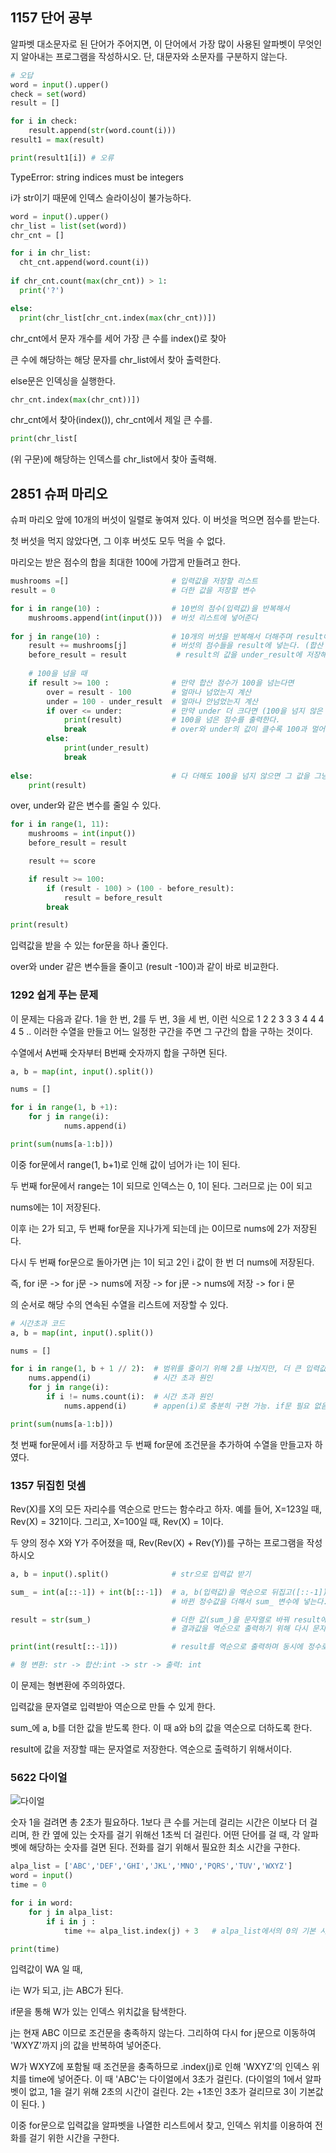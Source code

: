## 1157 단어 공부

알파벳 대소문자로 된 단어가 주어지면, 이 단어에서 가장 많이 사용된 알파벳이 무엇인지 알아내는 프로그램을 작성하시오. 단, 대문자와 소문자를 구분하지 않는다.

```python
# 오답
word = input().upper()
check = set(word)
result = []

for i in check:
    result.append(str(word.count(i)))
result1 = max(result)

print(result1[i]) # 오류

```

TypeError: string indices must be integers

i가 str이기 때문에 인덱스 슬라이싱이 불가능하다. 



```python
word = input().upper()
chr_list = list(set(word))
chr_cnt = []

for i in chr_list:
  cht_cnt.append(word.count(i))
 
if chr_cnt.count(max(chr_cnt)) > 1:
  print('?')

else:
  print(chr_list[chr_cnt.index(max(chr_cnt))])
```

chr_cnt에서 문자 개수를 세어 가장 큰 수를 index()로 찾아

큰 수에 해당하는 해당 문자를 chr_list에서 찾아 출력한다. 



else문은 인덱싱을 실행한다. 

```python
chr_cnt.index(max(chr_cnt))])
```

chr_cnt에서 찾아(index()), chr_cnt에서 제일 큰 수를. 

```python
print(chr_list[
```

(위 구문)에 해당하는 인덱스를 chr_list에서 찾아 출력해. 



## 2851 슈퍼 마리오

 슈퍼 마리오 앞에 10개의 버섯이 일렬로 놓여져 있다. 이 버섯을 먹으면 점수를 받는다.

첫 버섯을 먹지 않았다면, 그 이후 버섯도 모두 먹을 수 없다.

마리오는 받은 점수의 합을 최대한 100에 가깝게 만들려고 한다.

```python
mushrooms =[]                       # 입력값을 저장할 리스트
result = 0                          # 더한 값을 저장할 변수

for i in range(10) :                # 10번의 점수(입력값)을 반복해서 
    mushrooms.append(int(input()))  # 버섯 리스트에 넣어준다
    
for j in range(10) :                # 10개의 버섯을 반복해서 더해주며 result에 값을 넣는다.  
    result += mushrooms[j]          # 버섯의 점수들을 result에 넣는다. (합산 점수)
    before_result = result           # result의 값을 under_result에 저장해둔다. (100을 넘어갈 상황에 대비하여 원래 값을 저장한다)
    
    # 100을 넘을 때 
    if result >= 100 :              # 만약 합산 점수가 100을 넘는다면
        over = result - 100         # 얼마나 넘었는지 계산
        under = 100 - under_result  # 얼마나 안넘었는지 계산
        if over <= under:           # 만약 under 더 크다면 (100을 넘지 않은 합산 점수의 차)
            print(result)           # 100을 넘은 점수를 출력한다. 
            break                   # over와 under의 값이 클수록 100과 멀어지기 때문에 더 작은 것을 택한다.
        else:
            print(under_result)
            break
    
else:                               # 다 더해도 100을 넘지 않으면 그 값을 그냥 출력한다. 
    print(result)
```

over, under와 같은 변수를 줄일 수 있다. 

```python
for i in range(1, 11):
    mushrooms = int(input())
    before_result = result

    result += score

    if result >= 100:
        if (result - 100) > (100 - before_result):
            result = before_result
        break

print(result)
```

입력값을 받을 수 있는 for문을 하나 줄인다. 

over와 under 같은 변수들을 줄이고 (result -100)과 같이 바로 비교한다. 



### 1292 쉽게 푸는 문제 

이 문제는 다음과 같다. 1을 한 번, 2를 두 번, 3을 세 번, 이런 식으로 1 2 2 3 3 3 4 4 4 4 5 .. 이러한 수열을 만들고 어느 일정한 구간을 주면 그 구간의 합을 구하는 것이다.

수열에서 A번째 숫자부터 B번째 숫자까지 합을 구하면 된다. 

```python
a, b = map(int, input().split())

nums = []

for i in range(1, b +1):
    for j in range(i):
            nums.append(i)

print(sum(nums[a-1:b]))
```

이중 for문에서 range(1, b+1)로 인해 값이 넘어가 i는 1이 된다. 

두 번째 for문에서 range는 1이 되므로 인덱스는 0, 1이 된다. 그러므로 j는 0이 되고 

nums에는 1이 저장된다. 

이후 i는 2가 되고, 두 번째 for문을 지나가게 되는데 j는 0이므로 nums에 2가 저장된다. 

다시 두 번째 for문으로 돌아가면 j는 1이 되고 2인 i 값이 한 번 더 nums에 저장된다. 

즉, for i문 -> for j문 -> nums에 저장 -> for j문 -> nums에 저장 -> for i 문 

의 순서로 해당 수의 연속된 수열을 리스트에 저장할 수 있다. 



```python
# 시간초과 코드
a, b = map(int, input().split())

nums = []

for i in range(1, b + 1 // 2):  # 범위를 줄이기 위해 2를 나눴지만, 더 큰 입력값에서 실행할 수 없음
    nums.append(i)              # 시간 초과 원인
    for j in range(i):
        if i != nums.count(i):  # 시간 초과 원인
            nums.append(i)      # appen(i)로 충분히 구현 가능. if문 필요 없음

print(sum(nums[a-1:b]))
```

첫 번째 for문에서 i를 저장하고 두 번째 for문에 조건문을 추가하여 수열을 만들고자 하였다.



### 1357 뒤집힌 덧셈

Rev(X)를 X의 모든 자리수를 역순으로 만드는 함수라고 하자. 예를 들어, X=123일 때, Rev(X) = 321이다. 그리고, X=100일 때, Rev(X) = 1이다.

두 양의 정수 X와 Y가 주어졌을 때, Rev(Rev(X) + Rev(Y))를 구하는 프로그램을 작성하시오

```python
a, b = input().split()              # str으로 입력값 받기

sum_ = int(a[::-1]) + int(b[::-1])  # a, b(입력값)을 역순으로 뒤집고([::-1]), int로 바꿔주고
                                    # 바뀐 정수값을 더해서 sum_ 변수에 넣는다.

result = str(sum_)                  # 더한 값(sum_)을 문자열로 바꿔 result에 넣는다. 
                                    # 결과값을 역순으로 출력하기 위해 다시 문자열로 바꾼다.

print(int(result[::-1]))            # result를 역순으로 출력하며 동시에 정수로 출력한다.

# 형 변환: str -> 합산:int -> str -> 출력: int 
```

이 문제는 형변환에 주의하였다. 

입력값을 문자열로 입력받아 역순으로 만들 수 있게 한다. 

sum_에 a, b를 더한 값을 받도록 한다. 이 때 a와 b의 값을 역순으로 더하도록 한다. 

result에 값을 저장할 때는 문자열로 저장한다. 역순으로 출력하기 위해서이다. 



### 5622 다이얼

![다이얼](다이얼.jpeg)

숫자 1을 걸려면 총 2초가 필요하다. 1보다 큰 수를 거는데 걸리는 시간은 이보다 더 걸리며, 한 칸 옆에 있는 숫자를 걸기 위해선 1초씩 더 걸린다. 어떤 단어를 걸 때, 각 알파벳에 해당하는 숫자를 걸면 된다. 전화를 걸기 위해서 필요한 최소 시간을 구한다. 

```python
alpa_list = ['ABC','DEF','GHI','JKL','MNO','PQRS','TUV','WXYZ']
word = input()
time = 0

for i in word:
    for j in alpa_list:
        if i in j :
            time += alpa_list.index(j) + 3   # alpa_list에서의 0의 기본 시간값은 3이다. 

print(time)
```

입력값이 WA 일 때, 

i는 W가 되고, j는 ABC가 된다. 

if문을 통해 W가 있는 인덱스 위치값을 탐색한다. 

j는 현재 ABC 이므로 조건문을 충족하지 않는다. 그리하여 다시 for j문으로 이동하여 'WXYZ'까지 j의 값을 반복하여 넣어준다. 

W가 WXYZ에 포함될 때 조건문을 충족하므로 .index(j)로 인해 'WXYZ'의 인덱스 위치를 time에 넣어준다. 이 때 'ABC'는 다이얼에서 3초가 걸린다. (다이얼의 1에서 알파벳이 없고, 1을 걸기 위해 2초의 시간이 걸린다. 2는 +1초인 3초가 걸리므로 3이 기본값이 된다. )



이중 for문으로 입력값을 알파벳을 나열한 리스트에서 찾고, 인덱스 위치를 이용하여 전화를 걸기 위한 시간을 구한다. 



